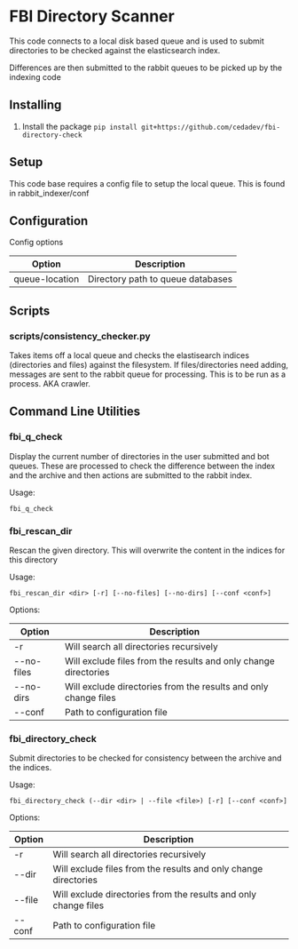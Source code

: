 # FBI Directory Scanner

This code connects to a local disk based queue and is used to submit directories to be checked against the
elasticsearch index.

Differences are then submitted to the rabbit queues to be picked up by the indexing code 

## Installing

1. Install the package `pip install git+https://github.com/cedadev/fbi-directory-check`

## Setup

This code base requires a config file to setup the local queue. This is found in rabbit_indexer/conf


## Configuration

Config options

| Option             | Description |
| ------------------ | - |
| queue-location     | Directory path to queue databases|


## Scripts

### scripts/consistency_checker.py

Takes items off a local queue and checks the elastisearch indices (directories and files) against the
 filesystem. If files/directories need adding, messages are sent to the rabbit
 queue for processing. This is to be run as a process. AKA crawler.

## Command Line Utilities

### fbi_q_check

Display the current number of directories in the user submitted
and bot queues. These are processed to check the difference between 
the index and the archive and then actions are submitted to the rabbit
index.

Usage:
 
```fbi_q_check```

### fbi_rescan_dir

Rescan the given directory. This will overwrite the content in the indices
for this directory

Usage:

```fbi_rescan_dir <dir> [-r] [--no-files] [--no-dirs] [--conf <conf>]```

Options:

| Option | Description |
| ------ | ----------- | 
| -r     | Will search all directories recursively |
| --no-files | Will exclude files from the results and only change directories |
| --no-dirs  | Will exclude directories from the results and only change files |
| --conf | Path to configuration file |

### fbi_directory_check 

Submit directories to be checked for consistency between the archive and the indices.

Usage:

```fbi_directory_check (--dir <dir> | --file <file>) [-r] [--conf <conf>]```

Options: 

| Option | Description |
| ------ | ----------- | 
| -r     | Will search all directories recursively |
| --dir | Will exclude files from the results and only change directories |
| --file  | Will exclude directories from the results and only change files |
| --conf | Path to configuration file |